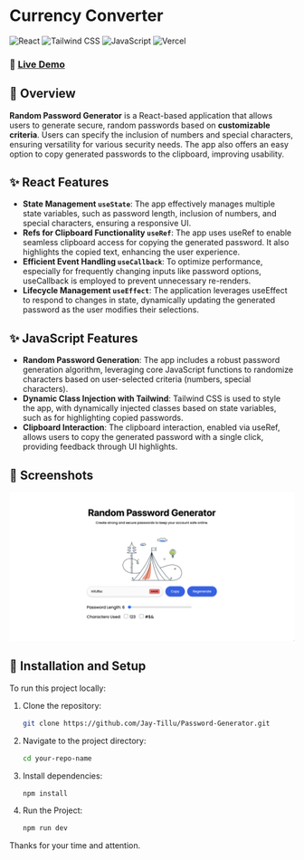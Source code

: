 # Currency Converter

![React](https://img.shields.io/badge/React-18.3.1-blue)
![Tailwind CSS](https://img.shields.io/badge/TailwindCSS-3.0-blue)
![JavaScript](https://img.shields.io/badge/JavaScript-ES6-yellow)
![Vercel](https://img.shields.io/badge/Hosted%20on-Vercel-black)

### 🚀 [Live Demo](https://passwordgenerator.jaytillu.com)

## 🌟 Overview

**Random Password Generator** is a React-based application that allows users to generate secure, random passwords based on **customizable criteria**. Users can specify the inclusion of numbers and special characters, ensuring versatility for various security needs. The app also offers an easy option to copy generated passwords to the clipboard, improving usability.

## ✨ React Features

- **State Management `useState`**: The app effectively manages multiple state variables, such as password length, inclusion of numbers, and special characters, ensuring a responsive UI.
- **Refs for Clipboard Functionality `useRef`**: The app uses useRef to enable seamless clipboard access for copying the generated password. It also highlights the copied text, enhancing the user experience.
- **Efficient Event Handling `useCallback`**: To optimize performance, especially for frequently changing inputs like password options, useCallback is employed to prevent unnecessary re-renders.
- **Lifecycle Management `useEffect`**: The application leverages useEffect to respond to changes in state, dynamically updating the generated password as the user modifies their selections.

## ✨ JavaScript Features

- **Random Password Generation**: The app includes a robust password generation algorithm, leveraging core JavaScript functions to randomize characters based on user-selected criteria (numbers, special characters).
- **Dynamic Class Injection with Tailwind**: Tailwind CSS is used to style the app, with dynamically injected classes based on state variables, such as for highlighting copied passwords.
- **Clipboard Interaction**: The clipboard interaction, enabled via useRef, allows users to copy the generated password with a single click, providing feedback through UI highlights.

## 📸 Screenshots

![Alt text](./public/Random-Password-Generator.png?raw=true "Optional Title")

## 🔧 Installation and Setup

To run this project locally:

1. Clone the repository:

   ```bash
   git clone https://github.com/Jay-Tillu/Password-Generator.git
   ```

2. Navigate to the project directory:

   ```bash
   cd your-repo-name
   ```

3. Install dependencies:

   ```bash
   npm install
   ```

4. Run the Project:
   ```bash
   npm run dev
   ```

Thanks for your time and attention.
